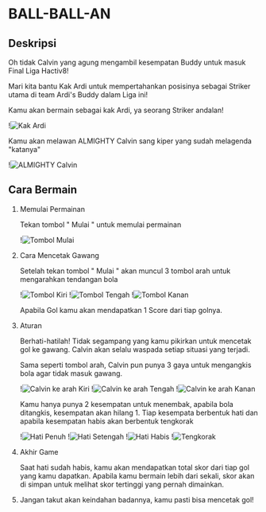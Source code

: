 # BALL-BALL-AN

## Deskripsi

Oh tidak Calvin yang agung mengambil kesempatan Buddy untuk masuk Final Liga Hactiv8!

Mari kita bantu Kak Ardi untuk mempertahankan posisinya sebagai Striker utama di team Ardi's Buddy dalam Liga ini!

Kamu akan bermain sebagai kak Ardi, ya seorang Striker andalan! 

!![Kak Ardi](./rsc/img/raw/ardi-idle-img.png "Kak Ardi")

Kamu akan melawan ALMIGHTY Calvin sang kiper yang sudah melagenda "katanya"

!![ALMIGHTY Calvin](./rsc/img/raw/almighty-calvin-img-1.png "ALMIGHTY Calvin")

## Cara Bermain

1. Memulai Permainan

    Tekan tombol " Mulai " untuk memulai permainan

    !![Tombol Mulai](./rsc/img/raw/start-btn.png "Tombol Mulai")

2. Cara Mencetak Gawang

    Setelah tekan tombol " Mulai " akan muncul 3 tombol arah untuk mengarahkan tendangan bola

    !![Tombol Kiri](./rsc/img/left.png "Tombol Kiri")
    !![Tombol Tengah](./rsc/img/up.png "Tombol Tengah")
    !![Tombol Kanan](./rsc/img/right.png "Tombol Kanan")

    Apabila Gol kamu akan mendapatkan 1 Score dari tiap golnya.
    

3. Aturan

    Berhati-hatilah! Tidak segampang yang kamu pikirkan untuk mencetak gol ke gawang. Calvin akan selalu waspada setiap situasi yang terjadi. 
    
    Sama seperti tombol arah, Calvin pun punya 3 gaya untuk mengangkis bola agar tidak masuk gawang.

    !![Calvin ke arah Kiri](./rsc/img/raw/almighty-calvin-img-2.png "Calvin ke arah Kiri")
    !![Calvin ke arah Tengah](./rsc/img/raw/almighty-calvin-img-3.png "Calvin ke arah Tengah")
    !![Calvin ke arah Kanan](./rsc/img/raw/almighty-calvin-img-4.png "Calvin ke arah Kanan")

    Kamu hanya punya 2 kesempatan untuk menembak, apabila bola ditangkis, kesempatan akan hilang 1. Tiap kesempata berbentuk hati dan apabila kesempatan habis akan berbentuk tengkorak

    !![Hati Penuh](./rsc/img/h3.png "Hati Penuh")
    !![Hati Setengah](./rsc/img/h2.png "Hati Setengah")
    !![Hati Habis](./rsc/img/h1.png "Hati Habis")
    !![Tengkorak](./rsc/img/h0.png "Tengkorak")

4. Akhir Game

    Saat hati sudah habis, kamu akan mendapatkan total skor dari tiap gol yang kamu dapatkan. Apabila kamu bermain lebih dari sekali, skor akan di simpan untuk melihat skor tertinggi yang pernah dimainkan.

5. Jangan takut akan keindahan badannya, kamu pasti bisa mencetak gol!

    